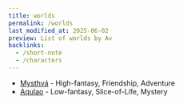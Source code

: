 ```yaml
---
title: worlds
permalink: /worlds
last_modified_at: 2025-06-02
preview: List of worlds by Av
backlinks:
  - /short-note
  - /characters
---
```

- [Mysthvá](/av-archive/mysthva) - High-fantasy, Friendship, Adventure
- [Aqulao](/av-archive/aqulao) - Low-fantasy, Slice-of-Life, Mystery

